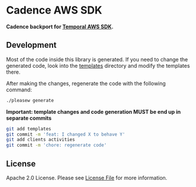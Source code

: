 # Cadence AWS SDK

**Cadence backport for [Temporal AWS SDK](https://github.com/temporalio/temporal-aws-sdk-go).**


## Development

Most of the code inside this library is generated. If you need to change the generated code,
look into the [templates](templates) directory and modify the templates there.

After making the changes, regenerate the code with the following command:

```bash
./pleasew generate
```

**Important: template changes and code generation MUST be end up in separate commits**

```bash
git add templates
git commit -m 'feat: I changed X to behave Y'
git add clients activities
git commit -m 'chore: regenerate code'
```


## License

Apache 2.0 License. Please see [License File](LICENSE) for more information.
